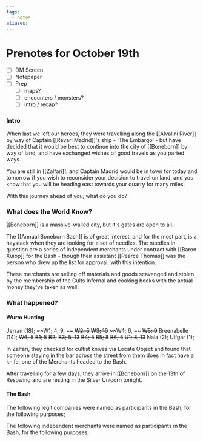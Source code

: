 ```yaml
---
tags:
  - notes
aliases:
---
```


# Prenotes for October 19th
- [ ] DM Screen
- [ ] Notepaper
- [ ] Prep
	- [ ] maps?
	- [ ] encounters / monsters?
	- [ ] intro / recap?

### Intro

When last we left our heroes, they were travelling along the [[Alvalini River]] by way of Captain [[Revari Madrid]]'s ship - 'The Embargo' - but have decided that it would be best to continue into the city of [[Boneborn]] by way of land, and have exchanged wishes of good travels as you parted ways.

You are still in [[Zalfari]], and Captain Madrid would be in town for today and tomorrow if you wish to reconsider your decision to travel on land, and you know that you will be heading east towards your quarry for many miles.

With this journey ahead of you; what do you do?

### What does the World Know?

[[Boneborn]] is a massive-walled city, but it's gates are open to all.

The [[Annual Boneborn Bash]] is of great interest, and for the most part, is a haystack when they are looking for a set of needles. The needles in question are a series of independent merchants under contract with [[Baron Xuiop]] for the Bash - though their assistant [[Pearce Thomas]] was the person who drew up the list for approval, with this intention. 

These merchants are selling off materials and goods scavenged and stolen by the membership of the Cults Infernal and cooking books with the actual money they've taken as well. 

### What happened?
#### Wurm Hunting

Jerran (18);
~~W1; 4, 9, ~~
~~W2; 5~~
~~W3; 10~~
~~W4; 6, ~~
~~W5; 9~~
Breenabelle (14);
~~W6; 5~~
~~B1; 5~~
~~B2;~~
~~B3; 5, 13~~
~~B4; 5~~
~~B5; 8~~
~~B6; 5~~
~~U1; 8, 13~~
Nala (2);
Ulfgar (1);

In Zalfari, they checked for cultist knives via Locate Object and found that someone staying in the bar across the street from them does in fact have a knife, one of the Merchants headed to the Bash.

After travelling for a few days, they arrive in [[Boneborn]] on the 13th of Resowing and are resting in the Silver Unicorn tonight.

#### The Bash
The following legit companies were named as participants in the Bash, for the following purposes;

The following independent merchants were named as participants in the Bash, for the following purposes;